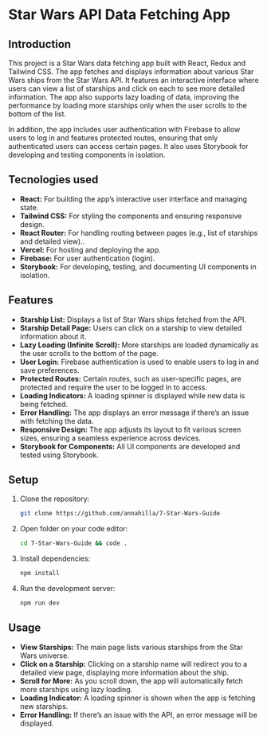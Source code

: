 # Star Wars API Data Fetching App

## Introduction

This project is a Star Wars data fetching app built with React, Redux and Tailwind CSS. The app fetches and displays information about various Star Wars ships from the Star Wars API. It features an interactive interface where users can view a list of starships and click on each to see more detailed information. The app also supports lazy loading of data, improving the performance by loading more starships only when the user scrolls to the bottom of the list.

In addition, the app includes user authentication with Firebase to allow users to log in and features protected routes, ensuring that only authenticated users can access certain pages. It also uses Storybook for developing and testing components in isolation.

## Tecnologies used

- **React:** For building the app’s interactive user interface and managing state.
- **Tailwind CSS:** For styling the components and ensuring responsive design.
- **React Router:** For handling routing between pages (e.g., list of starships and detailed view)..
- **Vercel:** For hosting and deploying the app.
- **Firebase:** For user authentication (login).
- **Storybook:** For developing, testing, and documenting UI components in isolation.

## Features

- **Starship List:** Displays a list of Star Wars ships fetched from the API.
- **Starship Detail Page:** Users can click on a starship to view detailed information about it.
- **Lazy Loading (Infinite Scroll):** More starships are loaded dynamically as the user scrolls to the bottom of the page.
- **User Login:** Firebase authentication is used to enable users to log in and save preferences.
- **Protected Routes:** Certain routes, such as user-specific pages, are protected and require the user to be logged in to access.
- **Loading Indicators:** A loading spinner is displayed while new data is being fetched.
- **Error Handling:** The app displays an error message if there’s an issue with fetching the data.
- **Responsive Design:** The app adjusts its layout to fit various screen sizes, ensuring a seamless experience across devices.
- **Storybook for Components:** All UI components are developed and tested using Storybook.

## Setup

1. Clone the repository:

   ```bash
   git clone https://github.com/annahilla/7-Star-Wars-Guide
   ```

2. Open folder on your code editor:

   ```bash
   cd 7-Star-Wars-Guide && code .
   ```

3. Install dependencies:

   ```bash
   npm install
   ```

4. Run the development server:

   ```bash
   npm run dev
   ```

## Usage

- **View Starships:** The main page lists various starships from the Star Wars universe.
- **Click on a Starship:** Clicking on a starship name will redirect you to a detailed view page, displaying more information about the ship.
- **Scroll for More:** As you scroll down, the app will automatically fetch more starships using lazy loading.
- **Loading Indicator:** A loading spinner is shown when the app is fetching new starships.
- **Error Handling:** If there’s an issue with the API, an error message will be displayed.
